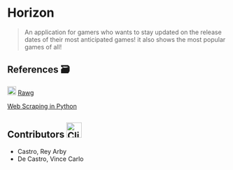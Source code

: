 # Horizon
> An application for gamers who wants to stay updated on the release dates of their most anticipated games!
it also shows the most popular games of all!

## References :card_file_box:

<img src="https://github.com/Vince9090/First-Repository/assets/143236024/4a64f7f1-ad4c-4337-be1b-eeca2f86d98c" alt = "Rawg Logo" width="20" height="20"> [Rawg](https://rawg.io/) 


[Web Scraping in Python](https://youtu.be/bargNl2WeN4?si=XM9B7MSq2PSU-kuj)
## Contributors <img src="https://raw.githubusercontent.com/Tarikul-Islam-Anik/Animated-Fluent-Emojis/master/Emojis/Food/Clinking%20Beer%20Mugs.png" alt="Clinking Beer Mugs" width="35" height="35" />
- Castro, Rey Arby
- De Castro, Vince Carlo
